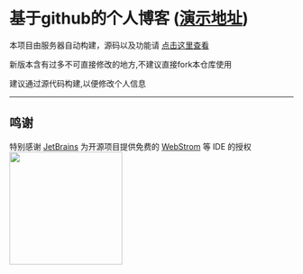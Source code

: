 # 基于github的个人博客  ([演示地址](https://blog.5ixf.cc))
本项目由服务器自动构建，源码以及功能请 [点击这里查看](https://github.com/0fengzi0/G-Blog)

新版本含有过多不可直接修改的地方,不建议直接fork本仓库使用

建议通过源代码构建,以便修改个人信息

--------------
## 鸣谢

特别感谢 [JetBrains](https://www.jetbrains.com/?from=VOCALTTS) 为开源项目提供免费的 [WebStrom](https://www.jetbrains.com/?from=VOCALTTS) 等 IDE 的授权  
[<img src="https://s1.ax1x.com/2020/08/13/az4yMF.png" width="200"/>](https://www.jetbrains.com/?from=VOCALTTS)
